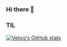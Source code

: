 ### Hi there 👋

### TIL
[![Velog's GitHub stats](https://velog-readme-stats.vercel.app/api?name=velopert)](https://github.com/eungyeole/velog-readme-stats)



<!--
**eungyeole/eungyeole** is a ✨ _special_ ✨ repository because its `README.md` (this file) appears on your GitHub profile.

Here are some ideas to get you started:

- 🔭 I’m currently working on ...
- 🌱 I’m currently learning ...
- 👯 I’m looking to collaborate on ...
- 🤔 I’m looking for help with ...
- 💬 Ask me about ...
- 📫 How to reach me: ...
- 😄 Pronouns: ...
- ⚡ Fun fact: ...
-->
